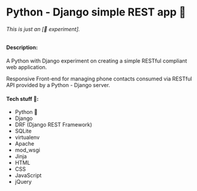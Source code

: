 # Python - Django simple REST app 🐍

###### This is just an \[🔬 experiment\].

#### Description:
A Python with Django experiment on creating a simple RESTful compliant web application. <!-- [try it live](https://frarizzi.science/experiments/python-django-simple-rest-app/) -->

Responsive Front-end for managing phone contacts consumed via RESTful API provided by a Python - Django server.

#### Tech stuff 👾:
- Python 🐍
- Django
- DRF (Django REST Framework)
- SQLite
- virtualenv
- Apache
- mod_wsgi
- Jinja
- HTML
- CSS
- JavaScript
- jQuery